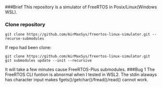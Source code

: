 ###Brief
This repository is a simulator of FreeRTOS in Posix/Linux(Windows WSL).
### Clone repository
```
git clone https://github.com/AirMaxSys/freertos-linux-simulator.git --recurse-submodules
```
If repo had been clone:
```
git clone https://github.com/AirMaxSys/freertos-linux-simulator.git
git submodules update --init --recursive
```
It will take a few minutes cause FreeRTOS-Plus submodules.
###Bug
1 The FreeRTOS CLI funtion is abnormal when I tested in WSL2. The stdin alaways has character input makes fgets()/getchar()/fread()/read() cannot work. 

